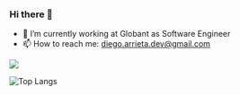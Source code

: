 ### Hi there 👋

- 🔭 I’m currently working at Globant as Software Engineer
- 📫 How to reach me: diego.arrieta.dev@gmail.com


![](https://komarev.com/ghpvc/?username=DiegoArrieta)

![Top Langs](https://github-readme-stats.vercel.app/api/top-langs/?username=DiegoArrieta&hide_progress=true)
<!--
**DiegoArrieta/DiegoArrieta** is a ✨ _special_ ✨ repository because its `README.md` (this file) appears on your GitHub profile.

Here are some ideas to get you started:


- 🌱 I’m currently learning ...
- 👯 I’m looking to collaborate on ...
- 🤔 I’m looking for help with ...
- 💬 Ask me about ...

- 😄 Pronouns: ...
- ⚡ Fun fact: ...
-->
